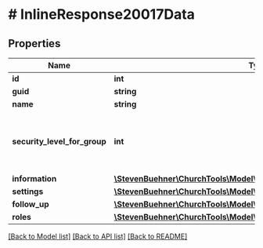 # # InlineResponse20017Data

## Properties

Name | Type | Description | Notes
------------ | ------------- | ------------- | -------------
**id** | **int** |  | [optional]
**guid** | **string** |  | [optional]
**name** | **string** |  | [optional]
**security_level_for_group** | **int** | You can see group fields up to this security level. | [optional]
**information** | [**\StevenBuehner\ChurchTools\Model\InlineResponse20017DataInformation**](InlineResponse20017DataInformation.md) |  | [optional]
**settings** | [**\StevenBuehner\ChurchTools\Model\InlineResponse20017DataSettings**](InlineResponse20017DataSettings.md) |  | [optional]
**follow_up** | [**\StevenBuehner\ChurchTools\Model\InlineResponse20017DataFollowUp**](InlineResponse20017DataFollowUp.md) |  | [optional]
**roles** | [**\StevenBuehner\ChurchTools\Model\InlineResponse20017DataRoles[]**](InlineResponse20017DataRoles.md) |  | [optional]

[[Back to Model list]](../../README.md#models) [[Back to API list]](../../README.md#endpoints) [[Back to README]](../../README.md)
